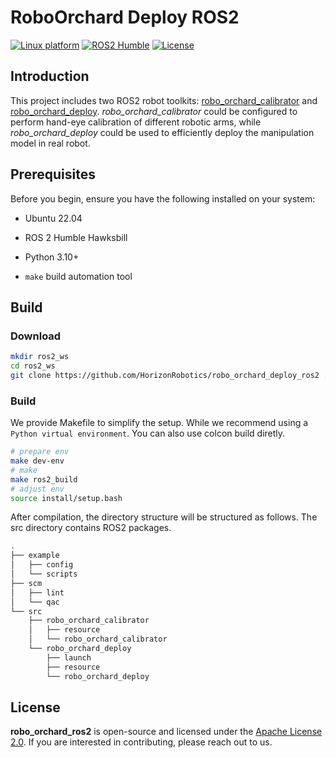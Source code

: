 # RoboOrchard Deploy ROS2
[![Linux platform](https://img.shields.io/badge/platform-linux--64-green.svg)](https://releases.ubuntu.com/22.04/)
[![ROS2 Humble](https://img.shields.io/badge/ROS2-Humble-2dceef)](https://docs.ros.org/en/humble/index.html)
[![License](https://img.shields.io/badge/license-Apache--2.0-blue.svg)](https://github.com/HorizonRobotics/robo_orchard_lab/blob/master/LICENSE)

## Introduction
This project includes two ROS2 robot toolkits: [robo_orchard_calibrator](src/robo_orchard_calibrator/) and [robo_orchard_deploy](src/robo_orchard_deploy/). *robo_orchard_calibrator* could be configured to perform hand-eye calibration of different robotic arms, while *robo_orchard_deploy* could be used to efficiently deploy the manipulation model in real robot.

## Prerequisites

Before you begin, ensure you have the following installed on your system:

- Ubuntu 22.04

- ROS 2 Humble Hawksbill

- Python 3.10+

- `make` build automation tool

## Build
### Download
```bash
mkdir ros2_ws
cd ros2_ws
git clone https://github.com/HorizonRobotics/robo_orchard_deploy_ros2 .
```

### Build
We provide Makefile to simplify the setup. While we recommend using a `Python virtual environment`. You can also use colcon build diretly.
```bash
# prepare env
make dev-env
# make
make ros2_build
# adjust env
source install/setup.bash
```
After compilation, the directory structure will be structured as follows. The src directory contains ROS2 packages.
```bash
.
├── example
│   ├── config
│   └── scripts
├── scm
│   ├── lint
│   └── qac
└── src
    ├── robo_orchard_calibrator
    │   ├── resource
    │   └── robo_orchard_calibrator
    └── robo_orchard_deploy
        ├── launch
        ├── resource
        └── robo_orchard_deploy
```

## License
**robo_orchard_ros2** is open-source and licensed under the [Apache License 2.0](https://github.com/HorizonRobotics/robo_orchard_deploy_ros2/blob/master/LICENSE). If you are interested in contributing, please reach out to us.